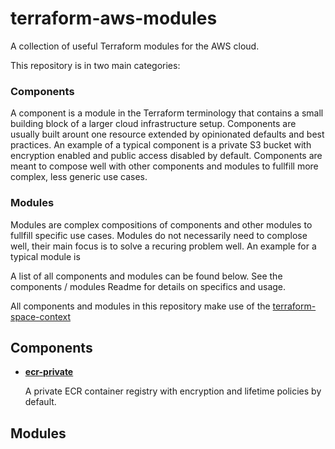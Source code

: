 # terraform-aws-modules

A collection of useful Terraform modules for the AWS cloud.

This repository is in two main categories:

### Components

A component is a module in the Terraform terminology that contains a small building block of a larger cloud infrastructure setup. Components are usually built arount one resource extended by opinionated defaults and best practices. An example of a typical component is a private S3 bucket with encryption enabled and public access disabled by default.
Components are meant to compose well with other components and modules to fullfill more complex, less generic use cases.

### Modules

Modules are complex compositions of components and other modules to fullfill specific use cases.
Modules do not necessarily need to complose well, their main focus is to solve a recuring problem well. An example for a typical module is 


A list of all components and modules can be found below. See the components / modules Readme for details on specifics and usage.

All components and modules in this repository make use of the [terraform-space-context](https://github.com/spaceteams/terraform-space-context)

## Components

  * [**ecr-private**](components/ecr-private)
  
    A private ECR container registry with encryption and lifetime policies by default. 

## Modules